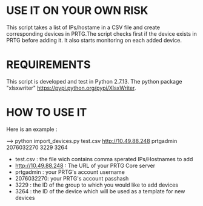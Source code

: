 
# USE IT ON YOUR OWN RISK 
This script takes a list of IPs/hostame in a CSV file and create corresponding devices in PRTG.The script checks first if the device exists in PRTG before adding it. It also starts monitoring on each added device.
# REQUIREMENTS
This script is developed and test in Python 2.7.13. 
The python package "xlsxwriter" https://pypi.python.org/pypi/XlsxWriter.
# HOW TO USE IT

Here is an example : 

--> python import_devices.py test.csv http://10.49.88.248 prtgadmin 2076032270 3229 3264

- test.csv : the file wich contains comma sperated IPs/Hostnames to add
- http://10.49.88.248 : The URL of your PRTG Core server
- prtgadmin : your PRTG's account username
- 2076032270: your PRTG's account passhash
- 3229 : the ID of the group to which you would like to add devices
- 3264 : the ID of the device which will be used as a template for new devices




